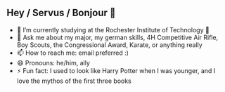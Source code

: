 ## Hey / Servus / Bonjour 👋

<!--
**sGuillotin/sGuillotin** is a ✨ _special_ ✨ repository because its `README.md` (this file) appears on your GitHub profile.

Here are some ideas to get you started:-->

<!-- - 🔭 I’m not currently working on any projects, beyond my mental and physical health -->
<!-- - 👯 I’m looking to collaborate on ...
- 🤔 I’m looking for help with ... -->
- 🌱 I’m currently studying at the Rochester Institute of Technology 🐅
- 💬 Ask me about my major, my german skills, 4H Competitive Air Rifle, Boy Scouts, the Congressional Award, Karate, or anything really
- 📫 How to reach me: email preferred :)
- 😄 Pronouns: he/him, ally
- ⚡ Fun fact: I used to look like Harry Potter when I was younger, and I love the mythos of the first three books
